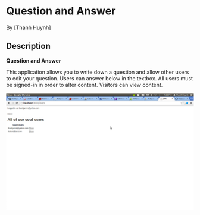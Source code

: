 # Question and Answer
<!-- If you'd like to use a logo instead uncomment this code and remove the text above this line

  ![Logo](URL to logo img file goes here)

-->

By [Thanh Huynh]

## Description
**Question and Answer**

This application allows you to write down a question and allow other users to edit your question. Users can answer below in the textbox. All users must be signed-in in order to alter content. Visitors can view content.

![screenshot](/public/Screenshot.png?raw=true)


